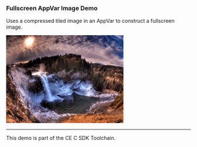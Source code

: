 ### Fullscreen AppVar Image Demo

Uses a compressed tiled image in an AppVar to construct a fullscreen image.

![Screenshot](screenshot.png)

---

This demo is part of the CE C SDK Toolchain.
